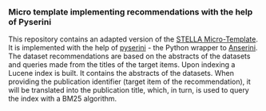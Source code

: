 ### Micro template implementing recommendations with the help of Pyserini

This repository contains an adapted version of the [STELLA Micro-Template](https://github.com/stella-project/stella-micro-template). It is implemented with the help of [pyserini](https://github.com/castorini/pyserini) - the Python wrapper to [Anserini](https://github.com/castorini/anserini). The dataset recommendations are based on the abstracts of the datasets and queries made from the titles of the target items. Upon indexing a Lucene index is built. It contains the abstracts of the datasets. When providing the publication identifier (target item of the recommendation), it will be translated into the publication title, which, in turn, is used to query the index with a BM25 algorithm.
